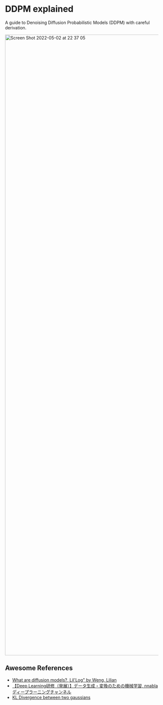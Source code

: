 # DDPM explained
A guide to Denoising Diffusion Probabilistic Models (DDPM) with  careful derivation.

<img width="2033" alt="Screen Shot 2022-05-02 at 22 37 05" src="https://user-images.githubusercontent.com/166852/166243528-da80d2ce-2cd8-4dad-9831-f992427299dc.png">


## Awesome References
- [What are diffusion models?, Lil'Log" by Weng, Lilian](https://lilianweng.github.io/posts/2021-07-11-diffusion-models/)
- [【Deep Learning研修（発展）】データ生成・変換のための機械学習, 
nnabla ディープラーニングチャンネル](https://www.youtube.com/watch?v=10ki2IS55Q4)
- [KL Divergence between two gaussians](https://github.com/jojonki/AutoEncoders/blob/master/kl_divergence_between_two_gaussians.pdf)
